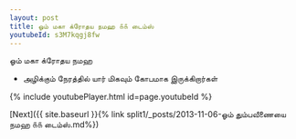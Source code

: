 ```yaml
---
layout: post
title: ஓம் மகா க்ரோதய நமஹ ௧௧ டைம்ஸ்
youtubeId: s3M7kqgj8fw
---
```

 
 
 ஓம் மகா க்ரோதய நமஹ  
 
 -  அழிக்கும் நேரத்தில் யார் மிகவும் கோபமாக இருக்கிறார்கள் 
 
  
 
  
 
 
 
 
 
 


{% include youtubePlayer.html id=page.youtubeId %}
 
[Next]({{ site.baseurl }}{% link  split1/_posts/2013-11-06-ஓம் தும்பவீணையை நமஹ ௧௧ டைம்ஸ்.md%})
 
